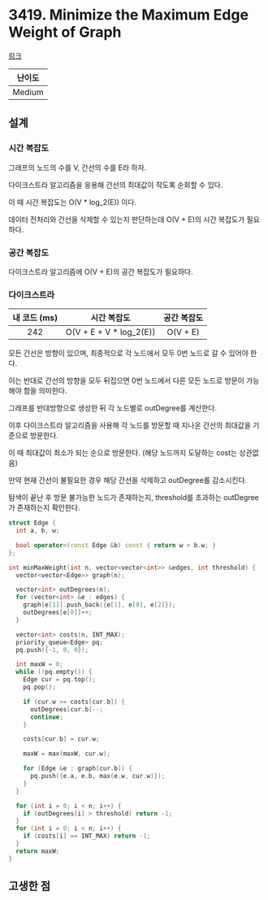 # 3419. Minimize the Maximum Edge Weight of Graph

[링크](https://leetcode.com/problems/minimize-the-maximum-edge-weight-of-graph/description/)

| 난이도 |
| :----: |
| Medium |

## 설계

### 시간 복잡도

그래프의 노드의 수를 V, 간선의 수를 E라 하자.

다이크스트라 알고리즘을 응용해 간선의 최대값이 작도록 순회할 수 있다.

이 때 시간 복잡도는 O(V \* log_2(E)) 이다.

데이터 전처리와 간선을 삭제할 수 있는지 판단하는데 O(V + E)의 시간 복잡도가 필요하다.

### 공간 복잡도

다이크스트라 알고리즘에 O(V + E)의 공간 복잡도가 필요하다.

### 다이크스트라

| 내 코드 (ms) |       시간 복잡도        | 공간 복잡도 |
| :----------: | :----------------------: | :---------: |
|     242      | O(V + E + V \* log_2(E)) |  O(V + E)   |

모든 간선은 방향이 있으며, 최종적으로 각 노드에서 모두 0번 노드로 갈 수 있어야 한다.

이는 반대로 간선의 방향을 모두 뒤집으면 0번 노드에서 다른 모든 노드로 방문이 가능해야 함을 의미한다.

그래프를 반대방향으로 생성한 뒤 각 노드별로 outDegree를 계산한다.

이후 다이크스트라 알고리즘을 사용해 각 노드를 방문할 때 지나온 간선의 최대값을 기준으로 방문한다.

이 때 최대값이 최소가 되는 순으로 방문한다. (해당 노드까지 도달하는 cost는 상관없음)

만약 현재 간선이 불필요한 경우 해당 간선을 삭제하고 outDegree를 감소시킨다.

탐색이 끝난 후 방문 불가능한 노드가 존재하는지, threshold를 초과하는 outDegree가 존재하는지 확인한다.

```cpp
struct Edge {
  int a, b, w;

  bool operator<(const Edge &b) const { return w > b.w; }
};

int minMaxWeight(int n, vector<vector<int>> &edges, int threshold) {
  vector<vector<Edge>> graph(n);

  vector<int> outDegrees(n);
  for (vector<int> &e : edges) {
    graph[e[1]].push_back({e[1], e[0], e[2]});
    outDegrees[e[0]]++;
  }

  vector<int> costs(n, INT_MAX);
  priority_queue<Edge> pq;
  pq.push({-1, 0, 0});

  int maxW = 0;
  while (!pq.empty()) {
    Edge cur = pq.top();
    pq.pop();

    if (cur.w >= costs[cur.b]) {
      outDegrees[cur.b]--;
      continue;
    }

    costs[cur.b] = cur.w;

    maxW = max(maxW, cur.w);

    for (Edge &e : graph[cur.b]) {
      pq.push({e.a, e.b, max(e.w, cur.w)});
    }
  }

  for (int i = 0; i < n; i++) {
    if (outDegrees[i] > threshold) return -1;
  }
  for (int i = 0; i < n; i++) {
    if (costs[i] == INT_MAX) return -1;
  }
  return maxW;
}
```

## 고생한 점
